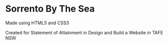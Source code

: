 # Sorrento By The Sea

Made using HTML5 and CSS3

Created for Statement of Attainment in Design and Build a Website in TAFE NSW
